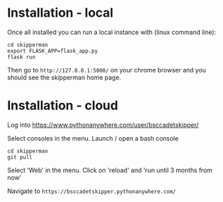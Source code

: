 # Installation - local

Once all installed you can run a local instance with (linux command line): 

```
cd skipperman
export FLASK_APP=flask_app.py
flask run
```

Then go to `http://127.0.0.1:5000/` on your chrome browser and you should see the skipperman home page.

# Installation - cloud 

Log into https://www.pythonanywhere.com/user/bsccadetskipper/

Select consoles in the menu. Launch / open a bash console

```
cd skipperman
git pull
```

Select 'Web' in the menu. Click on 'reload' and 'run until 3 months from now'

Navigate to `https://bsccadetskipper.pythonanywhere.com/`

